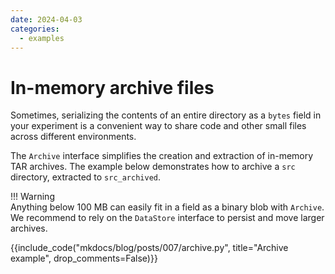 ```yaml
---
date: 2024-04-03
categories:
  - examples
---
```


# In-memory archive files
Sometimes, serializing the contents of an entire directory as a `bytes` field in your experiment is a convenient way to share code and other small files across different environments.

The `Archive` interface simplifies the creation and extraction of in-memory TAR archives. The example below demonstrates 
how to archive a `src` directory, extracted to `src_archived`.

!!! Warning      
    Anything below 100 MB can easily fit in a field as a binary blob with `Archive`.
    We recommend to rely on the `DataStore` interface to persist and move larger archives.

{{include_code("mkdocs/blog/posts/007/archive.py", title="Archive example", drop_comments=False)}}
